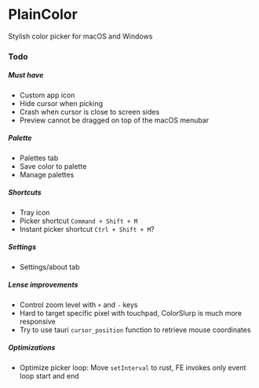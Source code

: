 # PlainColor

Stylish color picker for macOS and Windows

### Todo

##### Must have

- Custom app icon
- Hide cursor when picking
- Crash when cursor is close to screen sides
- Preview cannot be dragged on top of the macOS menubar

##### Palette

- Palettes tab
- Save color to palette
- Manage palettes

##### Shortcuts

- Tray icon
- Picker shortcut `Command + Shift + M`
- Instant picker shortcut `Ctrl + Shift + M`?

##### Settings

- Settings/about tab

##### Lense improvements

- Control zoom level with `+` and `-` keys
- Hard to target specific pixel with touchpad, ColorSlurp is much more responsive
- Try to use tauri `cursor_position` function to retrieve mouse coordinates

##### Optimizations

- Optimize picker loop: Move `setInterval` to rust, FE invokes only event loop start and end
